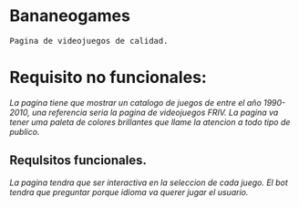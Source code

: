 # Bananeogames
<samp>Pagina de videojuegos de calidad.</samp>
<h1>Requisito no funcionales:</h1>
<em>La pagina tiene que mostrar un catalogo de juegos de entre el año 1990-2010, una referencia seria la pagina de videojuegos FRIV.</em>
<em>La pagina va tener uma paleta de colores brillantes que llame la atencion a todo tipo de publico.</em>




<h2>RequIsitos funcionales.</h2>
<em>La pagina tendra que ser interactiva en la seleccion de cada juego.</em>
<em>El bot tendra que preguntar porque idioma va querer jugar el usuario.</em>
